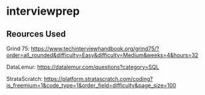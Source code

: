 # interviewprep

## Reources Used
Grind 75: https://www.techinterviewhandbook.org/grind75/?order=all_rounded&difficulty=Easy&difficulty=Medium&weeks=4&hours=32

DataLemur: https://datalemur.com/questions?category=SQL

StrataScratch: https://platform.stratascratch.com/coding?is_freemium=1&code_type=1&order_field=difficulty&page_size=100